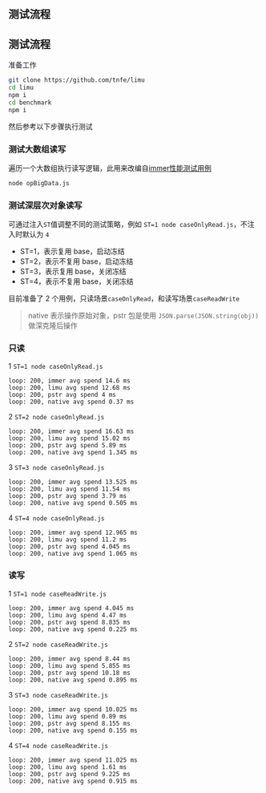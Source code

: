 ## 测试流程

## 测试流程
准备工作
```bash
git clone https://github.com/tnfe/limu
cd limu
npm i
cd benchmark
npm i
```
然后参考以下步骤执行测试

### 测试大数组读写
遍历一个大数组执行读写逻辑，此用来改编自[immer性能测试用例](https://github.com/immerjs/immer/blob/main/__performance_tests__/add-data.mjs)
```bash
node opBigData.js
```

### 测试深层次对象读写

可通过注入`ST`值调整不同的测试策略，例如 `ST=1 node caseOnlyRead.js`，不注入时默认为 `4`

- ST=1，表示复用 base，启动冻结
- ST=2，表示不复用 base，启动冻结
- ST=3，表示复用 base，关闭冻结
- ST=4，表示不复用 base，关闭冻结

目前准备了 2 个用例，只读场景`caseOnlyRead`，和读写场景`caseReadWrite`

> native 表示操作原始对象，pstr 包是使用 `JSON.parse(JSON.string(obj))` 做深克隆后操作

### 只读

1 `ST=1 node caseOnlyRead.js`

```
loop: 200, immer avg spend 14.6 ms
loop: 200, limu avg spend 12.68 ms
loop: 200, pstr avg spend 4 ms
loop: 200, native avg spend 0.37 ms
```

2 `ST=2 node caseOnlyRead.js`

```
loop: 200, immer avg spend 16.63 ms
loop: 200, limu avg spend 15.02 ms
loop: 200, pstr avg spend 5.89 ms
loop: 200, native avg spend 1.345 ms
```

3 `ST=3 node caseOnlyRead.js`

```
loop: 200, immer avg spend 13.525 ms
loop: 200, limu avg spend 11.54 ms
loop: 200, pstr avg spend 3.79 ms
loop: 200, native avg spend 0.505 ms
```

4 `ST=4 node caseOnlyRead.js`

```
loop: 200, immer avg spend 12.965 ms
loop: 200, limu avg spend 11.2 ms
loop: 200, pstr avg spend 4.045 ms
loop: 200, native avg spend 1.065 ms
```

### 读写

1 `ST=1 node caseReadWrite.js`

```
loop: 200, immer avg spend 4.045 ms
loop: 200, limu avg spend 4.47 ms
loop: 200, pstr avg spend 8.835 ms
loop: 200, native avg spend 0.225 ms
```

2 `ST=2 node caseReadWrite.js`

```
loop: 200, immer avg spend 8.44 ms
loop: 200, limu avg spend 5.855 ms
loop: 200, pstr avg spend 10.18 ms
loop: 200, native avg spend 0.895 ms
```

3 `ST=3 node caseReadWrite.js`

```
loop: 200, immer avg spend 10.025 ms
loop: 200, limu avg spend 0.89 ms
loop: 200, pstr avg spend 8.155 ms
loop: 200, native avg spend 0.155 ms
```

4 `ST=4 node caseReadWrite.js`

```
loop: 200, immer avg spend 11.025 ms
loop: 200, limu avg spend 1.61 ms
loop: 200, pstr avg spend 9.225 ms
loop: 200, native avg spend 0.915 ms
```
